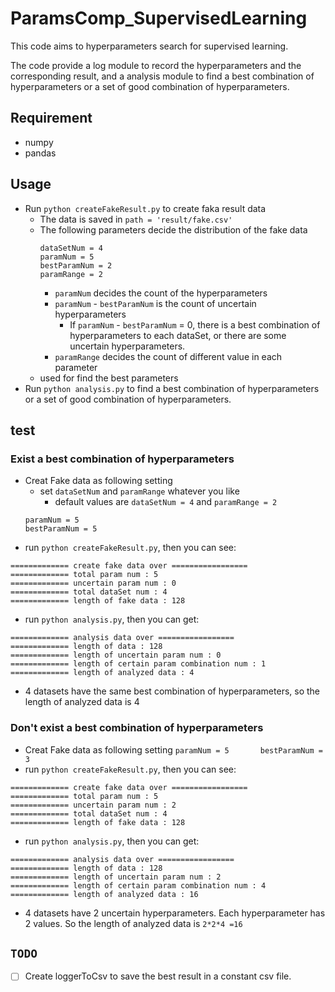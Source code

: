 # ParamsComp_SupervisedLearning

This code aims to hyperparameters search for supervised learning. 

The code provide a log module to record the hyperparameters and the corresponding result, and a analysis module to find a best combination of hyperparameters or a set of good combination of hyperparameters.

## Requirement
- numpy
- pandas

## Usage
- Run `python createFakeResult.py` to create faka result data 
  - The data is saved in `path = 'result/fake.csv'`
  - The following parameters decide the distribution of the fake data
    ```                             
    dataSetNum = 4             
    paramNum = 5               
    bestParamNum = 2           
    paramRange = 2             
    ```
    - `paramNum` decides the count of the hyperparameters
    - `paramNum` - `bestParamNum` is the count of uncertain hyperparameters
      - If `paramNum` - `bestParamNum` = 0, there is a best combination of hyperparameters to each dataSet, or there are some uncertain hyperparameters.
    - `paramRange` decides the count of different value in each parameter
  - used for find the best parameters
- Run `python analysis.py` to find a best combination of hyperparameters or a set of good combination of hyperparameters.
 
 ## test
 ### Exist a best combination of hyperparameters
  - Creat Fake data as following setting
    - set `dataSetNum` and `paramRange` whatever you like
      - default values are `dataSetNum = 4` and `paramRange = 2`
    ```
    paramNum = 5      
    bestParamNum = 5  
    ```
  - run `python createFakeResult.py`, then you can see:
  ```
  ============= create fake data over =================         
  ============= total param num : 5                             
  ============= uncertain param num : 0                         
  ============= total dataSet num : 4                           
  ============= length of fake data : 128                       
 ```
 - run `python analysis.py`, then you can get:
 ```
 ============= analysis data over =================             
 ============= length of data : 128                             
 ============= length of uncertain param num : 0                
 ============= length of certain param combination num : 1    
 ============= length of analyzed data : 4                      
 ```
 - 4 datasets have the same best combination of hyperparameters, so the length of analyzed data is 4
 ### Don't exist a best combination of hyperparameters
   - Creat Fake data as following setting
    ```
    paramNum = 5      
    bestParamNum = 3  
    ```
  - run `python createFakeResult.py`, then you can see:
  ```
  ============= create fake data over =================         
  ============= total param num : 5                             
  ============= uncertain param num : 2                         
  ============= total dataSet num : 4                           
  ============= length of fake data : 128                       
 ```
 - run `python analysis.py`, then you can get:
 ```
 ============= analysis data over =================             
 ============= length of data : 128                             
 ============= length of uncertain param num : 2                
 ============= length of certain param combination num : 4    
 ============= length of analyzed data : 16                      
 ```
 - 4 datasets have 2 uncertain hyperparameters. Each hyperparameter has 2 values. So the length of analyzed data is `2*2*4 =16`

## `TODO`
- [ ] Create loggerToCsv to save the best result in a constant csv file. 
